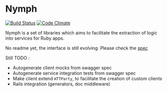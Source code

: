 # Nymph

[![Build Status](https://travis-ci.org/mru2/nymph.svg?branch=master)](https://travis-ci.org/mru2/nymph) [![Code Climate](https://codeclimate.com/github/mru2/nymph/badges/gpa.svg)](https://codeclimate.com/github/mru2/nymph)


Nymph is a set of libraries which aims to facilitate the extraction of logic into services for Ruby apps.


No readme yet, the interface is still evolving. Please check the [spec](https://github.com/mru2/nymph/blob/master/spec/nymph_spec.rb)

Still TODO : 

 - Autogenerate client mocks from swagger spec
 - Autogenerate service integration tests from swagger spec
 - Make client extend `HTTParty`, to facilitate the creation of custom clients
 - Rails integration (generators, doc middleware)

